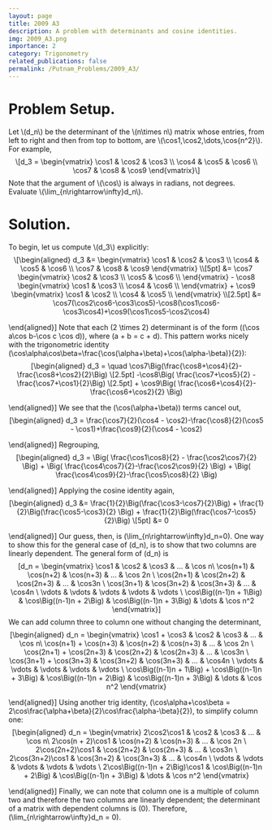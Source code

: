 ```yaml
---
layout: page
title: 2009 A3
description: A problem with determinants and cosine identities.
img: 2009_A3.png
importance: 2
category: Trigonometry
related_publications: false
permalink: /Putnam_Problems/2009_A3/
---
```


<h1 class="unnumbered" id="problem-setup.">Problem Setup.</h1>
<p>Let <span class="math inline">\(d_n\)</span> be the determinant of
the <span class="math inline">\(n\times n\)</span> matrix whose entries,
from left to right and then from top to bottom, are <span
class="math inline">\(\cos1,\cos2,\dots,\cos{n^2}\)</span>. For example,
<span class="math display">\[d_3 =
        \begin{vmatrix}
            \cos1 &amp; \cos2 &amp; \cos3 \\
            \cos4 &amp; \cos5 &amp; \cos6 \\
            \cos7 &amp; \cos8 &amp; \cos9
        \end{vmatrix}\]</span> Note that the argument of <span
class="math inline">\(\cos\)</span> is always in radians, not degrees.
Evaluate <span
class="math inline">\(\lim_{n\rightarrow\infty}d_n\)</span>.</p>
<h1 class="unnumbered" id="solution.">Solution.</h1>
<p>To begin, let us compute <span class="math inline">\(d_3\)</span>
explicitly: <span class="math display">\[\begin{aligned}
        d_3 &amp;=
        \begin{vmatrix}
            \cos1 &amp; \cos2 &amp; \cos3 \\
            \cos4 &amp; \cos5 &amp; \cos6 \\
            \cos7 &amp; \cos8 &amp; \cos9
        \end{vmatrix} \\[5pt]
        &amp;= \cos7
        \begin{vmatrix}
            \cos2 &amp; \cos3 \\
            \cos5 &amp; \cos6 \\
        \end{vmatrix}
        - \cos8
        \begin{vmatrix}
            \cos1 &amp; \cos3 \\
            \cos4 &amp; \cos6 \\
        \end{vmatrix}
        + \cos9
        \begin{vmatrix}
            \cos1 &amp; \cos2 \\
            \cos4 &amp; \cos5 \\
        \end{vmatrix} \\[2.5pt]
        &amp;=
\cos7(\cos2\cos6-\cos3\cos5)-\cos8(\cos1\cos6-\cos3\cos4)+\cos9(\cos1\cos5-\cos2\cos4)
    
\end{aligned}\]</span> Note that each <span class="math inline">\(2
\times 2\)</span> determinant is of the form <span
class="math inline">\((\cos a\cos b-\cos c \cos d)\)</span>, where <span
class="math inline">\(a + b = c + d\)</span>. This pattern works nicely
with the trigonometric identity <span
class="math inline">\(\cos\alpha\cos\beta=\frac{\cos(\alpha+\beta)+\cos(\alpha-\beta)}{2}\)</span>:
<span class="math display">\[\begin{aligned}
        d_3 = \quad
\cos7\Big(\frac{\cos8+\cos4}{2}-\frac{\cos8+\cos2}{2}\Big) \\[2.5pt]
        -\cos8\Big( \frac{\cos7+\cos5}{2} - \frac{\cos7+\cos1}{2}\Big)
\\[2.5pt]
        + \cos9\Big( \frac{\cos6+\cos4}{2}-\frac{\cos6+\cos2}{2} \Big)
    
\end{aligned}\]</span> We see that the <span
class="math inline">\(\cos(\alpha+\beta)\)</span> terms cancel out,
<span class="math display">\[\begin{aligned}
        d_3 = \frac{\cos7}{2}(\cos4 - \cos2)-\frac{\cos8}{2}(\cos5 -
\cos1)+\frac{\cos9}{2}(\cos4 - \cos2)
    
\end{aligned}\]</span> Regrouping, <span
class="math display">\[\begin{aligned}
        d_3 = \Big( \frac{\cos1\cos8}{2} - \frac{\cos2\cos7}{2} \Big) +
\Big( \frac{\cos4\cos7}{2}-\frac{\cos2\cos9}{2} \Big) + \Big(
\frac{\cos4\cos9}{2}-\frac{\cos5\cos8}{2} \Big)
    
\end{aligned}\]</span> Applying the cosine identity again, <span
class="math display">\[\begin{aligned}
        d_3 &amp;= \frac{1}{2}\Big(\frac{\cos3-\cos7}{2}\Big) +
\frac{1}{2}\Big(\frac{\cos5-\cos3}{2} \Big) +
\frac{1}{2}\Big(\frac{\cos7-\cos5}{2}\Big) \\[5pt]
        &amp;= 0
    
\end{aligned}\]</span> Our guess, then, is <span
class="math inline">\(\lim_{n\rightarrow\infty}d_n=0\)</span>. One way
to show this for the general case of <span
class="math inline">\(d_n\)</span>, is to show that two columns are
linearly dependent. The general form of <span
class="math inline">\(d_n\)</span> is <span class="math display">\[d_n =
        \begin{vmatrix}
            \cos1 &amp; \cos2 &amp; \cos3 &amp; ... &amp; \cos n\\
            \cos(n+1) &amp; \cos(n+2) &amp; \cos(n+3) &amp; ... &amp;
\cos 2n \\
            \cos(2n+1) &amp; \cos(2n+2) &amp; \cos(2n+3) &amp; ... &amp;
\cos3n \\
            \cos(3n+1) &amp; \cos(3n+2) &amp; \cos(3n+3) &amp; ... &amp;
\cos4n \\
            \vdots     &amp; \vdots     &amp; \vdots     &amp; \vdots
&amp; \vdots \\
            \cos\Big((n-1)n + 1\Big) &amp; \cos\Big((n-1)n + 2\Big)
&amp; \cos\Big((n-1)n + 3\Big) &amp; \dots &amp; \cos n^2
        \end{vmatrix}\]</span> We can add column three to column one
without changing the determinant, <span
class="math display">\[\begin{aligned}
        d_n =
        \begin{vmatrix}
            \cos1 + \cos3 &amp; \cos2 &amp; \cos3 &amp; ... &amp; \cos
n\\
            \cos(n+1) + \cos(n+3) &amp; \cos(n+2) &amp; \cos(n+3) &amp;
... &amp; \cos 2n \\
            \cos(2n+1) + \cos(2n+3) &amp; \cos(2n+2) &amp; \cos(2n+3)
&amp; ... &amp; \cos3n \\
            \cos(3n+1) + \cos(3n+3) &amp; \cos(3n+2) &amp; \cos(3n+3)
&amp; ... &amp; \cos4n \\
            \vdots     &amp; \vdots     &amp; \vdots     &amp; \vdots
&amp; \vdots \\
            \cos\Big((n-1)n + 1\Big) + \cos\Big((n-1)n + 3\Big) &amp;
\cos\Big((n-1)n + 2\Big) &amp; \cos\Big((n-1)n + 3\Big) &amp; \dots
&amp; \cos n^2
        \end{vmatrix}
    
\end{aligned}\]</span> Using another trig identity, <span
class="math inline">\(\cos\alpha+\cos\beta =
2\cos\frac{\alpha+\beta}{2}\cos\frac{\alpha-\beta}{2}\)</span>, to
simplify column one: <span class="math display">\[\begin{aligned}
            d_n =
        \begin{vmatrix}
            2\cos2\cos1 &amp; \cos2 &amp; \cos3 &amp; ... &amp; \cos n\\
            2\cos(n + 2)\cos1 &amp; \cos(n+2) &amp; \cos(n+3) &amp; ...
&amp; \cos 2n \\
            2\cos(2n+2)\cos1 &amp; \cos(2n+2) &amp; \cos(2n+3) &amp; ...
&amp; \cos3n \\
            2\cos(3n+2)\cos1 &amp; \cos(3n+2) &amp; \cos(3n+3) &amp; ...
&amp; \cos4n \\
            \vdots     &amp; \vdots     &amp; \vdots     &amp; \vdots
&amp; \vdots \\
            2\cos\Big((n-1)n + 2\Big)\cos1 &amp; \cos\Big((n-1)n +
2\Big) &amp; \cos\Big((n-1)n + 3\Big) &amp; \dots &amp; \cos n^2
        \end{vmatrix}
    
\end{aligned}\]</span> Finally, we can note that column one is a
multiple of column two and therefore the two columns are linearly
dependent; the determinant of a matrix with dependent columns is <span
class="math inline">\(0\)</span>. Therefore, <span
class="math inline">\(\lim_{n\rightarrow\infty}d_n = 0\)</span>.</p>